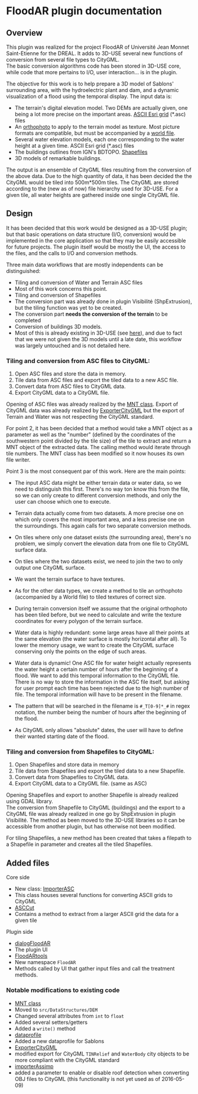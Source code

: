 # FloodAR plugin documentation
## Overview
This plugin was realized for the project FloodAR of Université Jean Monnet Saint-Etienne for the DREAL. It adds to 3D-USE several new functions of conversion from several file types to CityGML.  
The basic conversion algorithms code has been stored in 3D-USE core, while code that more pertains to I/O, user interaction... is in the plugin.

The objective for this work is to help prepare a 3D model of Sablons' surrounding area, with the hydroelectric plant and dam, and a dynamic visualization of a flood using the temporal display.
The input data is:

* The terrain's digital elevation model. Two DEMs are actually given, one being a lot more precise on the important areas. [ASCII Esri grid](https://en.wikipedia.org/wiki/Esri_grid) (*.asc) files
* An [orthophoto](https://en.wikipedia.org/wiki/Orthophoto) to apply to the terrain model as texture. Most picture formats are compatible, but must be accompanied by a [world file](https://en.wikipedia.org/wiki/World_file).
* Several water elevation models, each one corresponding to the water height at a given time. ASCII Esri grid (*.asc) files
* The buildings outlines from IGN's BDTOPO. [Shapefiles](https://en.wikipedia.org/wiki/Shapefile)
* 3D models of remarkable buildings. 

The output is an ensemble of CityGML files resulting from the conversion of the above data. Due to the high quantity of data, it has been decided the the CityGML would be tiled into 500m*500m tiles. The CityGML are stored according to the (new as of now) file hierarchy used for 3D-USE. For a given tile, all water heights are gathered inside one single CityGML file.

## Design

It has been decided that this work would be designed as a 3D-USE plugin; but that basic operations on data structure (I/O, conversion) would be implemented in the core application so that they may be easily accessible for future projects. The plugin itself would be mostly the UI, the access to the files, and the calls to I/O and conversion methods. 

Three main data workflows that are mostly independents can be distinguished: 

* Tiling and conversion of Water and Terrain ASC files
 * Most of this work concerns this point.
* Tiling and conversion of Shapefiles
 * The conversion part was already done in plugin Visibilité (ShpExtrusion), but the tiling function was yet to be created. 
 * The conversion part **needs the conversion of the terrain** to be completed
* Conversion of buildings 3D models.
 * Most of this is already existing in 3D-USE (see [here](https://github.com/MEPP-team/VCity/blob/master/src/gui/mainWindow.cpp#L2057)), and due to fact that we were not given the 3D models until a late date, this workflow was largely untouched and is not detailed here.

### Tiling and conversion from ASC files to CityGML:

1. Open ASC files and store the data in memory. 
2. Tile data from ASC files and export the tiled data to a new ASC file.
3. Convert data from ASC files to CityGML data.
4. Export CityGML data to a CityGML file. 

Opening of ASC files was already realized by the [MNT class](https://github.com/MEPP-team/VCity/blob/master/src/DataStructures/DEM/osgMnt.hpp).
Export of CityGML data was already realized by [ExporterCityGML](https://github.com/MEPP-team/VCity/blob/master/src/libcitygml/export/exportCityGML.hpp) but the export of Terrain and Water was not respecting the CityGML standard.  

For point 2, it has been decided that a method would take a MNT object as a parameter as well as the "number" (defined by the coordinates of the southwestern point divided by the tile size) of the tile to extract and return a MNT object of the extracted data. The calling method would iterate through tile numbers. The MNT class has been modified so it now houses its own file writer.
  
Point 3 is the most consequent par of this work. Here are the main points:

* The input ASC data might be either terrain data or water data, so we need to distinguish this first. There's no way ton know this from the file, so we can only create to different conversion methods, and only the user can choose which one to execute.

* Terrain data actually come from two datasets. A more precise one on which only covers the most important area, and a less precise one on the surroundings. This again calls for two separate conversion methods.
 * On tiles where only one dataset exists (the surrounding area), there's no problem, we simply convert the elevation data from one file to CityGML surface data.
 * On tiles where the two datasets exist, we need to join the two to only output one CityGML surface.
* We want the terrain surface to have textures. 
 * As for the other data types, we create a method to tile an orthophoto (accompanied by a World file) to tiled textures of correct size.
 * During terrain conversion itself we assume that the original orthophoto has been tiled before, but we need to calculate and write the texture coordinates for every polygon of the terrain surface.

* Water data is highly redundant: some large areas have all their points at the same elevation (the water surface is mostly horizontal after all). To lower the memory usage, we want to create the CityGML surface conserving only the points on the edge of such areas.
* Water data is dynamic! One ASC file for water height actually represents the water height a certain number of hours after the beginning of a flood. We want to add this temporal information to the CityGML file. There is no way to store the information in the ASC file itself, but asking for user prompt each time has been rejected due to the high number of file. The temporal information will have to be present in the filename.
 * The pattern that will be searched in the filename is `#_T[0-9]*_#` in regex notation, the number being the number of hours after the beginning of the flood. 
 * As CityGML only allows "absolute" dates, the user will have to define their wanted starting date of the flood.

### Tiling and conversion from Shapefiles to CityGML:

1. Open Shapefiles and store data in memory
2. Tile data from Shapefiles and export the tiled data to a new Shapefile.
3. Convert data from Shapefiles to CityGML data.
4. Export CityGML data to a CityGML file. (same as ASC)

Opening Shapefiles and export to another Shapefile is already realized using GDAL library.  
The conversion from Shapefile to CityGML (buildings) and the export to a CityGML file was already realized in one go by ShpExtrusion in plugin Visibilité. The method as been moved to the 3D-USE libraries so it can be accessible from another plugin, but has otherwise not been modified.

For tiling Shapefiles, a new method has been created that takes a filepath to a Shapefile in parameter and creates all the tiled Shapefiles.

## Added files

Core side

* New class: [ImporterASC](https://github.com/MEPP-team/VCity/blob/master/src/libcitygml/import/importerASC.hpp)
 * This class houses several functions for converting ASCII grids to CityGML
* [ASCCut](https://github.com/MEPP-team/VCity/blob/master/src/libfilters/tiling/ASCCut.hpp)
 * Contains a method to extract from a larger ASCII grid the data for a given tile 

Plugin side

* [dialogFloodAR](https://github.com/MEPP-team/VCity/blob/master/src/plugins/CityGMLFloodARQtPlugin/Dialogs/dialogFloodAR.hpp)
 * The plugin UI
* [FloodARtools](https://github.com/MEPP-team/VCity/blob/master/src/plugins/CityGMLFloodARQtPlugin/FloodARTools.hpp)
 * New namespace `FloodAR`
 * Methods called by UI that gather input files and call the treatment methods.

### Notable modifications to existing code

* [MNT class](https://github.com/MEPP-team/VCity/blob/master/src/DataStructures/DEM/osgMnt.hpp)
 * Moved to `src/DataStructures/DEM`
 * Changed several attributes from `int` to `float`
 * Added several setters/getters
 * Added a `write()` method
* [dataprofile](https://github.com/MEPP-team/VCity/blob/master/src/core/dataprofile.hpp)
 * Added a new dataprofile for Sablons
* [ExporterCityGML](https://github.com/MEPP-team/VCity/blob/master/src/libcitygml/export/exportCityGML.hpp)
 * modified export for CityGML `TINRelief` and `WaterBody` city objects to be more compliant with the CityGML standard
* [importerAssimp](https://github.com/MEPP-team/VCity/blob/master/src/libcitygml/import/importerAssimp.hpp)
 * added a parameter to enable or disable roof detection when converting OBJ files to CityGML (this functionality is not yet used as of 2016-05-09)
